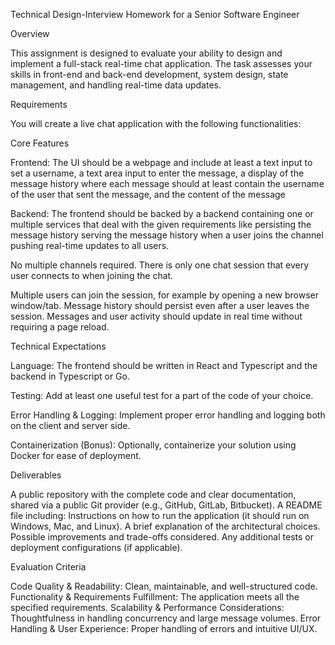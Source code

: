 Technical Design-Interview Homework for a Senior Software Engineer

Overview

This assignment is designed to evaluate your ability to design and implement a full-stack real-time chat application. The task assesses your skills in front-end and back-end development, system design, state management, and handling real-time data updates.

Requirements

You will create a live chat application with the following functionalities:

Core Features

Frontend:
The UI should be a webpage and include at least a text input to set a username, a text area input to enter the message, a display of the message history where each message should at least contain the username of the user that sent the message, and the content of the message

Backend:
The frontend should be backed by a backend containing one or multiple services that deal with the given requirements like persisting the message history serving the message history when a user joins the channel pushing real-time updates to all users.

No multiple channels required. There is only one chat session that every user connects to when joining the chat.

Multiple users can join the session, for example by opening a new browser window/tab.
Message history should persist even after a user leaves the session.
Messages and user activity should update in real time without requiring a page reload.

Technical Expectations

Language: The frontend should be written in React and Typescript and the backend in Typescript or Go.

Testing: Add at least one useful test for a part of the code of your choice.

Error Handling & Logging: Implement proper error handling and logging both on the client and server side.

Containerization (Bonus): Optionally, containerize your solution using Docker for ease of deployment.

Deliverables

A public repository with the complete code and clear documentation, shared via a public Git provider (e.g., GitHub, GitLab, Bitbucket).
A README file including:
Instructions on how to run the application (it should run on Windows, Mac, and Linux).
A brief explanation of the architectural choices.
Possible improvements and trade-offs considered.
Any additional tests or deployment configurations (if applicable).

Evaluation Criteria

Code Quality & Readability: Clean, maintainable, and well-structured code.
Functionality & Requirements Fulfillment: The application meets all the specified requirements.
Scalability & Performance Considerations: Thoughtfulness in handling concurrency and large message volumes.
Error Handling & User Experience: Proper handling of errors and intuitive UI/UX.
